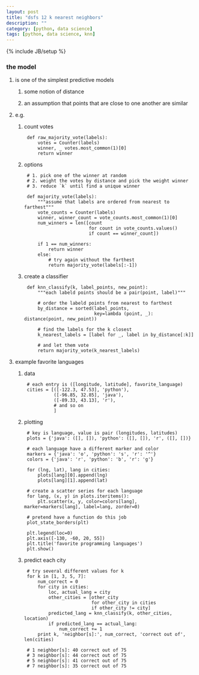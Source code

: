 ```yaml
---
layout: post
title: "dsfs 12 k nearest neighbors"
description: ""
category: [python, data science]
tags: [python, data science, knn]
---
```

{% include JB/setup %}


### the model

1. is one of the simplest predictive models

    1. some notion of distance

    1. an assumption that points that are close to one another are similar

1. e.g.

    1. count votes

            def raw_majority_vote(labels):
                votes = Counter(labels)
                winner, _ votes.most_common(1)[0]
                return winner

    1. options

            # 1. pick one of the winner at random
            # 2. weight the votes by distance and pick the weight winner
            # 3. reduce `k` until find a unique winner

            def majority_vote(labels):
                """assume that labels are ordered from nearest to farthest"""
                vote_counts = Counter(labels)
                winner, winner_count = vote_counts.most_common(1)[0]
                num_winners = len([count
                                   for count in vote_counts.values()
                                   if count == winner_count])

                if 1 == num_winners:
                    return winner
                else:
                    # try again without the farthest
                    return majority_vote(labels[:-1])

    1. create a classifier

            def knn_classify(k, label_points, new_point):
                """each labeld points should be a pair(point, label)"""

                # order the labeld points from nearest to farthest
                by_distance = sorted(label_points,
                                     key=lambda (point, _): distance(point, new_point))

                # find the labels for the k closest
                k_nearest_labels = [label for _, label in by_distance[:k]]

                # and let them vote
                return majority_vote(k_nearest_labels)

1. example favorite languages

    1. data

            # each entry is ([longitude, latitude], favorite_language)
            cities = [([-122.3, 47.53], 'python'),
                      ([-96.85, 32.85], 'java'),
                      ([-89.33, 43.13], 'r'),
                      # and so on
                      ]

    1. plotting

            # key is language, value is pair (longitudes, latitudes)
            plots = {'java': ([], []), 'python': ([], []), 'r', ([], [])}

            # each language have a different marker and color
            markers = {'java': 'o', 'python': 's', 'r': '^'}
            colors = {'java': 'r', 'python': 'b', 'r': 'g'}

            for (lng, lat), lang in cities:
                plots[lang][0].append(lng)
                plots[lang][1].append(lat)

            # create a scatter series for each language
            for lang, (x, y) in plots.iteritems():
                plt.scatter(x, y, color=colors[lang], marker=markers[lang], label=lang, zorder=0)

            # pretend have a function do this job
            plot_state_borders(plt)

            plt.legend(loc=0)
            plt.axis([-130, -60, 20, 55])
            plt.title('favorite programming languages')
            plt.show()

    1. predict each city

            # try several different values for k
            for k in [1, 3, 5, 7]:
                num_correct = 0
                for city in cities:
                    loc, actual_lang = city
                    other_cities = [other_city
                                    for other_city in cities
                                    if other_city != city]
                    predicted_lang = knn_classify(k, other_cities, location)
                    if predicted_lang == actual_lang:
                        num_correct += 1
                print k, 'neighbor[s]:', num_correct, 'correct out of', len(cities)

            # 1 neighbor[s]: 40 correct out of 75
            # 3 neighbor[s]: 44 correct out of 75
            # 5 neighbor[s]: 41 correct out of 75
            # 7 neighbor[s]: 35 correct out of 75